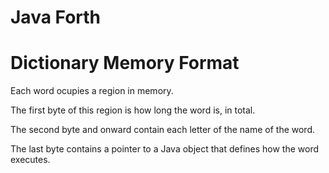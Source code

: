 # Java Forth


# Dictionary Memory Format

Each word ocupies a region in memory.

The first byte of this region is how long the word is, in total.

The second byte and onward contain each letter of the name of the word.

The last byte contains a pointer to a Java object that defines how the word executes.
